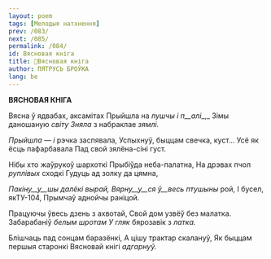 ```yaml
---
layout: poem
tags: [Мелодыя натхнення]
prev: /083/
next: /085/
permalink: /084/
id: Вясновая кніга
title: 🚧Вясновая кніга
author: ПЯТРУСЬ БРОЎКА
lang: be
---
```



 
**ВЯСНОВАЯ КНІГА**

Вясна ў ядвабах, аксамітах Прыйшла на _пушчы і_ _п__алі__,_ Зімы даношаную _світу Зняла_ з набраклае _зямлі._

_Прыйшла_ _—_ _і_ рэчка заспявала, Успыхнуў, быццам свечка, куст... Усё як ёсць пафарбавала Пад свой зялёна-сіні густ.

Нібы хто жаўрукоў шархоткі Прыбіўда неба-палатна, На дрэвах пчол _руплівых_ сходкі Гудуць ад золку да цямна,

_Пакіну__у__шы далёкі вырай, Вярну__у__ся_ _ў__весь птушыны_ рой, I бусел, якТУ-104, Прымчаў аднойчы раніцой.

Працуючы ўвесь дзень з ахвотай, Свой дом узвёў без малатка. Забарабаніў _белым шротам У гляк_ бярозавік з _латка._

Блішчаць пад сонцам баразёнкі, А цішу трактар скалануў, Як быццам першыя старонкі Вясновай кнігі _адгарнуў._
